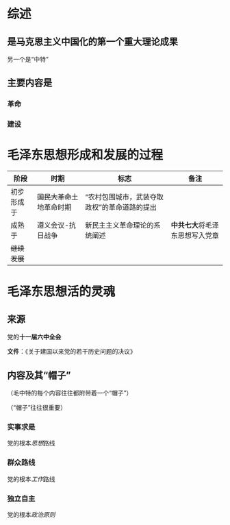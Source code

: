 # 综述

## 是马克思主义中国化的第一个重大理论成果

另一个是“中特”

## 主要内容是

### 革命

### 建设

# 毛泽东思想形成和发展的过程

| 阶段       | 时期              | 标志                                         | 备注                                       |
| ---------- | ----------------- | -------------------------------------------- | ---------- |
| 初步形成于 | ~~国民大革命~~土地革命时期 | “农村包围城市，武装夺取政权”的革命道路的提出 |  |
| 成熟于     | 遵义会议-抗日战争 | 新民主主义革命理论的系统阐述                 | **中共七大**将毛泽东思想写入党章 |
| ~~继续发展~~ ||||

# 毛泽东思想活的灵魂

## 来源

党的**十一届六中全会**

**文件**：《关于建国以来党的若干历史问题的决议》

## 内容及其“帽子”

（毛中特的每个内容往往都附带着一个“帽子”）

（“帽子”往往很重要）

### 实事求是

党的根本*思想*路线

### 群众路线

党的根本*工作*路线

### 独立自主

党的根本*政治原则*

